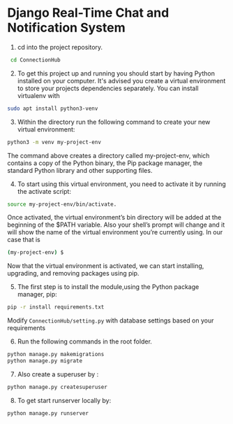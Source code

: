 # Django Real-Time Chat and Notification System 


1. cd into the project repository.
```bash
 cd ConnectionHub
 ``` 
2. To get this project up and running you should start by having Python installed on your computer. It's advised you create a virtual environment to store your projects dependencies separately. You can install virtualenv with

```bash
sudo apt install python3-venv
```
3. Within the directory run the following command to create your new virtual environment:
```bash
python3 -m venv my-project-env
```
The command above creates a directory called my-project-env, which contains a copy of the Python binary, the Pip package manager, the standard Python library and other supporting files.

4. To start using this virtual environment, you need to activate it by running the activate script:
```bash
source my-project-env/bin/activate.
```
Once activated, the virtual environment’s bin directory will be added at the beginning of the $PATH variable. Also your shell’s prompt will change and it will show the name of the virtual environment you’re currently using. In our case that is 
```bash 
(my-project-env) $
```
Now that the virtual environment is activated, we can start installing, upgrading, and removing packages using pip.

5. The first step is to install the module,using the Python package manager, pip:
```bash
pip -r install requirements.txt
```
Modify `ConnectionHub/setting.py` with database settings based on your requirements


6. Run the following commands in the root folder.
```bash
python manage.py makemigrations
python manage.py migrate
```
7. Also create a superuser by :
```bash
python manage.py createsuperuser
```
8. To get start runserver locally by:
```bash
python manage.py runserver
```
